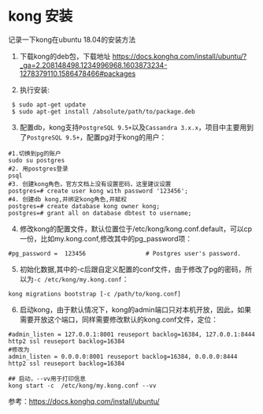 # kong 安装

记录一下kong在ubuntu 18.04的安装方法

1. 下载kong的deb包，下载地址 https://docs.konghq.com/install/ubuntu/?_ga=2.208148498.1234996968.1603873234-1278379110.1586478466#packages

2. 执行安装:
```shell
 $ sudo apt-get update
 $ sudo apt-get install /absolute/path/to/package.deb
```

3. 配置db，kong支持`PostgreSQL 9.5+`以及`Cassandra 3.x.x`，项目中主要用到了`PostgreSQL 9.5+`，配置pg对于kong的用户：
```shell
#1.切换到pg的账户
sudo su postgres
#2. 用postgres登录
psql
#3. 创建kong角色，官方文档上没有设置密码，这里建议设置
postgres=# create user kong with password '123456';
#4. 创建db kong,并绑定kong角色,并赋权
postgres=# create database kong owner kong;  
postgres=# grant all on database dbtest to username;
```

4. 修改kong的配置文件，默认位置位于/etc/kong/kong.conf.default，可以cp一份，比如my.kong.conf,修改其中的pg_password项：
```shell
#pg_password =  123456                 # Postgres user's password.
```

5. 初始化数据,其中的-c后跟自定义配置的conf文件，由于修改了pg的密码，所以为`-c /etc/kong/my.kong.conf`：
```shell
kong migrations bootstrap [-c /path/to/kong.conf]
```

6. 启动kong，由于默认情况下，kong的admin端口只对本机开放，因此，如果需要开放这个端口，同样需要修改默认的kong.conf文件，定位：
```shell
#admin_listen = 127.0.0.1:8001 reuseport backlog=16384, 127.0.0.1:8444 http2 ssl reuseport backlog=16384
#修改为
admin_listen = 0.0.0.0:8001 reuseport backlog=16384, 0.0.0.0:8444 http2 ssl reuseport backlog=16384

## 启动，--vv用于打印信息
kong start -c  /etc/kong/my.kong.conf --vv
```

参考：https://docs.konghq.com/install/ubuntu/